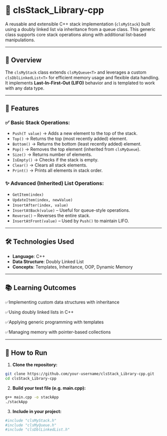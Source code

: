 # 📌 clsStack_Library-cpp

A reusable and extensible C++ stack implementation (`clsMyStack`) built using a doubly linked list via inheritance from a queue class. This generic class supports core stack operations along with additional list-based manipulations.

---

## 🌟 Overview

The `clsMyStack` class extends `clsMyQueue<T>` and leverages a custom `clsDblLinkedList<T>` for efficient memory usage and flexible data handling. It implements **Last-In-First-Out (LIFO)** behavior and is templated to work with any data type.

---

## 🚀 Features

### ✅ Basic Stack Operations:
- `Push(T value)` → Adds a new element to the top of the stack.
- `Top()` → Returns the top (most recently added) element.
- `Bottom()` → Returns the bottom (least recently added) element.
- `Pop()` → Removes the top element (inherited from `clsMyQueue`).
- `Size()` → Returns number of elements.
- `IsEmpty()` → Checks if the stack is empty.
- `Clear()` → Clears all stack elements.
- `Print()` → Prints all elements in stack order.

### ✨ Advanced (Inherited) List Operations:
- `GetItem(index)`
- `UpdateItem(index, newValue)`
- `InsertAfter(index, value)`
- `InsertAtBack(value)` – Useful for queue-style operations.
- `Reverse()` – Reverses the entire stack.
- `InsertAtFront(value)` – Used by `Push()` to maintain LIFO.

---

## 🛠 Technologies Used

- **Language**: C++
- **Data Structure**: Doubly Linked List
- **Concepts**: Templates, Inheritance, OOP, Dynamic Memory

---

## 📚 Learning Outcomes
✅Implementing custom data structures with inheritance

✅Using doubly linked lists in C++

✅Applying generic programming with templates

✅Managing memory with pointer-based collections

---
## 🔧 How to Run

1. **Clone the repository:**
```bash
git clone https://github.com/your-username/clsStack_Library-cpp.git
cd clsStack_Library-cpp
```
2. **Build your test file (e.g. main.cpp):**

```bash
g++ main.cpp -o stackApp
./stackApp
```
3. **Include in your project:**
```bash
#include "clsMyStack.h"
#include "clsMyQueue.h"
#include "clsDblLinkedList.h"
```
